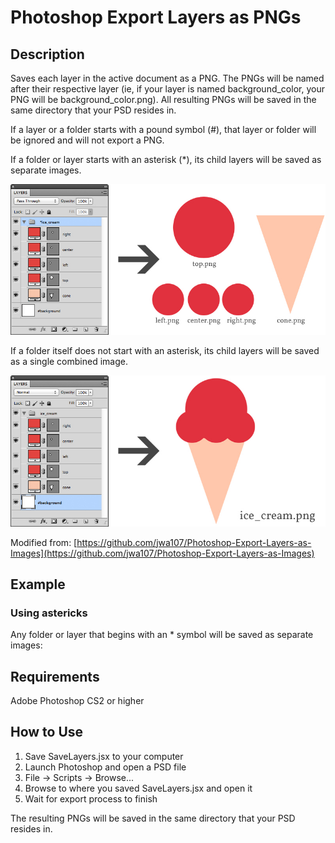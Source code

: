 Photoshop Export Layers as PNGs
=======

## Description

Saves each layer in the active document as a PNG. The PNGs will be named after their respective layer (ie, if your layer is named background_color, your PNG will be background_color.png). All resulting PNGs will be saved in the same directory that your PSD resides in.

If a layer or a folder starts with a pound symbol (#), that layer or folder will be ignored and will not export a PNG. 

If a folder or layer starts with an asterisk (*), its child layers will be saved as separate images.

<img src="https://raw.githubusercontent.com/jenwilhelm/scripty/master/scripts/photoshop-export-layers-as-pngs/asterisk.jpg" alt="Asterisk">

If a folder itself does not start with an asterisk, its child layers will be saved as a single combined image. 

<img src="https://github.com/jenwilhelm/scripty/blob/master/scripts/photoshop-export-layers-as-pngs/no-asterisk.jpg" alt="No asterisk">

Modified from: [https://github.com/jwa107/Photoshop-Export-Layers-as-Images](https://github.com/jwa107/Photoshop-Export-Layers-as-Images)

## Example

### Using astericks

Any folder or layer that begins with an * symbol will be saved as separate images:



## Requirements

Adobe Photoshop CS2 or higher

## How to Use

1. Save SaveLayers.jsx to your computer
2. Launch Photoshop and open a PSD file
3. File -> Scripts -> Browse...
4. Browse to where you saved SaveLayers.jsx and open it
5. Wait for export process to finish

The resulting PNGs will be saved in the same directory that your PSD resides in.